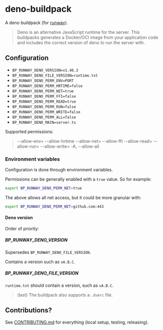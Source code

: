 # deno-buildpack

A deno buildpack (for [runway](https://runway.planetary-quantum.com/)).

> Deno is an alternative JavaScript runtime for the server. This buildpacks generates a Docker/OCI image from your application code and includes the correct version of deno to run the server with.

## Configuration

- `BP_RUNWAY_DENO_VERSION=v1.46.3`
- `BP_RUNWAY_DENO_FILE_VERSION=runtime.txt`
- `BP_RUNWAY_DENO_PERM_ENV=PORT`
- `BP_RUNWAY_DENO_PERM_HRTIME=false`
- `BP_RUNWAY_DENO_PERM_NET=true`
- `BP_RUNWAY_DENO_PERM_FFI=false`
- `BP_RUNWAY_DENO_PERM_READ=true`
- `BP_RUNWAY_DENO_PERM_RUN=false`
- `BP_RUNWAY_DENO_PERM_WRITE=false`
- `BP_RUNWAY_DENO_PERM_ALL=false`
- `BP_RUNWAY_DENO_MAIN=server.ts`

Supported permissions:

> --allow-env=<allow-env>
> --allow-hrtime
> --allow-net=<allow-net>
> --allow-ffi
> --allow-read=<allow-read>
> --allow-run=<allow-run>
> --allow-write=<allow-write>
> -A, --allow-all

### Environment variables

Configuration is done through environment variables.

Permissions can be generally enabled with a `true` value. So for example:

```sh
export BP_RUNWAY_DENO_PERM_NET=true
```

The above allows all net access, but it could be more granular with:

```sh
export BP_RUNWAY_DENO_PERM_NET=github.com:443
```

#### Deno version

Order of priority:

##### BP_RUNWAY_DENO_VERSION

Supersedes `BP_RUNWAY_DENO_FILE_VERSION`.

Contains a version such as `vA.B.C`.

##### BP_RUNWAY_DENO_FILE_VERSION

`runtime.txt` should contain a version, such as `vA.B.C`.

> (last) The buildpack also supports a `.dvmrc` file.

## Contributions?

See [CONTRIBUTING.md](CONTRIBUTING.md) for everything (local setup, testing, releasing).
